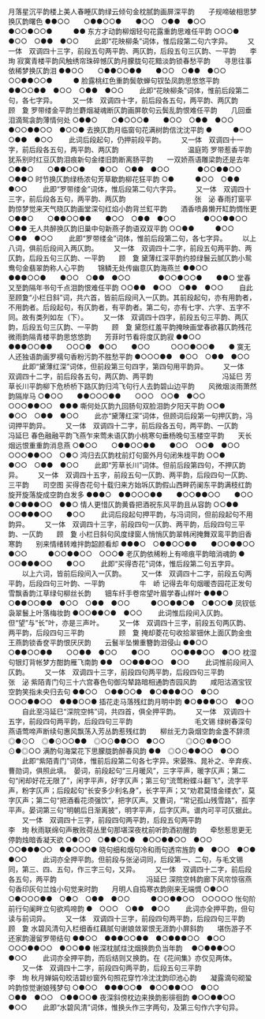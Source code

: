 <!-- { "loadSidebar": true } -->
月落星沉平韵楼上美人春睡仄韵绿云倾句金枕腻韵画屏深平韵　　子规啼破相思梦换仄韵曙色
●●○○　　○●●○○●　　●○○　○●●　●○○　　　　●○○●○○●　　　●●
东方才动韵柳烟轻句花露重韵思难任平韵
○○○●　●○○　○●●　●○○
 　　此即“花映柳条”词体，惟后段第二句六字异。 
　　又一体　双调四十三字，前段五句两平韵、两仄韵，后段五句三仄韵、一平韵　　李　珣
寂寞青楼平韵风触绣帘珠碎憾仄韵月朦胧句花黯淡韵锁春愁平韵　　寻思往事依稀梦换仄韵泪
●●○○　　○●●○○●●　　●○○　○●●　●○○　　　　○○●●○○●　　　●
脸露桃红色重韵鬓欹蝉句钗坠凤韵思悠悠平韵
●●○○●●　●○○　○●●　●○○
 　　此即“花映柳条”词体，惟前后段第二句，各七字异。 
　　又一体　双调四十字，前后段各五句，两平韵、两仄韵　　　　　　　　　　　顾　夐
罗带缕金平韵兰麝烟凝魂断仄韵画屏欹句云鬓乱韵恨难任平韵　　几回垂泪滴鸳衾韵薄情何处
○●●○　　○●○○○●　　●○○　○●●　●○○　　　　●○○●●○○　●○○●
去换仄韵月临窗句花满树韵信沈沈平韵
●　　　●○○　○●●　●○○
 　　此词后段起句，仍押前段平韵。 
　　又一体　双调四十一字，前后段各五句，两平韵、两仄韵　　　　　　　　　　温庭筠
罗带惹香平韵犹系别时红豆仄韵泪痕新句金缕旧韵断离肠平韵　　一双娇燕语雕梁韵还是去年
○●●○　　○●●○○●　　●○○　○●●　●○○　　　　●○○●●○○　○●●○
时节换仄韵绿杨浓句芳草歇韵柳花狂平韵
○●　　　●○○　○●●　●○○
 　　此即“罗带缕金”词体，惟后段第二句六字异。 
　　又一体　双调四十三字，前后段各五句，两平韵、两仄韵　　　　　　　　　　张　泌
春雨打窗平韵惊梦觉来天气晓仄韵画堂深句红焰小韵背兰釭平韵　　酒香喷鼻懒开缸韵惆怅更
○●●○　　○●●○○●●　　●○○　○●●　●○○　　　　●○○●●○○　○●●
无人共醉换仄韵旧巢中句新燕子韵语双双平韵
○○●●　　　●○○　○●●　●○○
 　　此即“罗带缕金”词体，惟前后段第二句，各七字异。
　　以上八词，俱前后段间入两仄韵。 
　　又一体　双调四十二字，前段五句两平韵、两仄韵，后段五句三仄韵、一平韵　　顾　夐
黛薄红深平韵约掠绿鬟云腻仄韵小鸳鸯句金翡翠韵称人心平韵　　锦鳞无处传幽意仄韵海燕兰
●●○○　　●●●○○●　　●○○　○●●　●○○　　　　●○○●○○●　　●●○
堂春又至韵隔年书句千点泪韵恨难任平韵
○○●●　●○○　○●●　●○○
 　　自此至顾夐“小栏日斜”词，共六首，皆前后段间入一仄韵。其前段起句，亦有用韵者，不用韵者。后段起句，有仄韵者，有平韵者。第二句，亦有七字、六字、五字不同。故有类列如左（下）。 
　　又一体　双调四十四字，前段五句三平韵、两仄韵，后段五句三仄韵、一平韵　　顾　夐
黛怨红羞平韵掩映画堂春欲暮仄韵残花微雨韵隔青楼平韵思悠悠韵　　芳菲时节看将度仄韵寂
●●○○　　●●●○○●●　　○○○●　●○○　　●○○　　　○○○●○○●　　●
寞无人还独语韵画罗襦句香粉污韵不胜愁平韵
●○○○●●　●○○　○●●　●○○
 　　此即“黛薄红深”词体，但前段第三句四字，第四句用平韵异。 
　　又一体　双调四十二字，前后段各五句，两仄韵、两平韵　　　　　　　　　　冯延巳
芳草长川平韵柳下危桥桥下路仄韵归鸿飞句行人去韵碧山边平韵　　风微烟淡雨萧然韵隔岸马
○●○○　　●●○○○●●　　○○○　○○●　●○○　　　　○○○●●○○　●●●
嘶何处仄韵九回肠句双脸泪韵夕阳天平韵
○○●　　●○○　○●●　●○○
 　　此亦“黛薄红深”词体，但顾词后段第一句押仄韵，冯词押平韵异。 
　　又一体　双调四十二字，前后段各五句，两平韵、一仄韵　　　　　　　　　　冯延巳
春色融融平韵飞燕乍来莺未语仄韵小桃寒句垂杨晚句玉楼空平韵　　天长烟远恨重重韵消息燕
○●○○　　○●●○○●●　　●○○　○○●　●○○　　　　○○○●●○○　○●○
鸿归去仄韵枕前灯句窗外月句闭朱栊平韵
○○●　　●○○　○●●　●○○
 　　此即“芳草长川”词体。但前后段第四句，不押仄韵异。 
　　又一体　双调四十五字，前段五句一仄韵、两平韵，后段四句一仄韵、三平韵　　司空图
买得杏花句十载归来方始坼仄韵假山西畔药阑东平韵满枝红韵　　旋开旋落旋成空韵白发多
●●●○　●●○○○●●　　●○○●●○○　　●○○　　　●○●●●○○　●●○
情人更惜仄韵黄昏把酒祝东风平韵且从容韵
○○●●　　○○●●●○○　　●○○
 　　此词后段起句押平韵，与冯词同，但前段起句不用韵异。 
　　又一体　双调四十三字，前段四句一仄韵、两平韵，后段四句三平韵、一仄韵　　顾　夐
小栏日斜句风度绿窗人悄悄仄韵翠帏闲掩舞双鸾平韵旧香寒韵　　别来情绪转难拌韵韶颜看却
●●●○　○●●○○●●　　●○○●●○○　　●○○　　　●○○●●○○　○○○●
老仄韵依稀粉上有啼痕平韵暗消魂韵
●　　○○●●●○○　　●○○
 　　此即“买得杏花”词体，惟后段第二句五字异。
　　以上六词，皆前后段间入一仄韵。 
　　又一体　双调四十二字，前段五句两平韵，后段四句三叶韵、一平韵　　　　　牛　峤
记得去年句烟暖杏园花正发句雪飘香韵江草绿句柳丝长韵　　钿车纤手卷帘望叶眉学春山样叶
●●●○　○●●○○●●　●○○　○●●　●○○　　　●○○●●○●　○●○○●
凤钗低袅翠鬟上叶落梅妆韵
●○○●●○●　●○○
 　　此词惟后段间入仄韵。但“望”与“长”叶，亦是三声叶。 
　　又一体　双调四十三字，前段五句两仄韵、两平韵，后段四句三平韵　　　　　顾　夐
掩却菱花句收拾翠钿休上面仄韵金虫王燕韵锁香奁平韵恨厌厌韵　　云鬟半坠懒重簪韵泪侵山
●●○○　○●●○○●●　　○○●●　●○○　　●○○　　　○○●●●○○　●○○
枕湿句银灯背帐梦方酣韵雁飞南韵
●●　○○●●●○○　●○○
 　　此词惟前段间入仄韵。 
　　又一体　双调四十三字，前段四句两平韵，后段四句三平韵　　　　　　　　　张　泌
紫陌青门句三十六宫春色句御沟辇路暗相通韵杏园风韵　　咸阳沽酒宝钗空韵笑指未央归去句
●●○○　○●●○○●　●○●●●○○　●○○　　　○○○●●○○　●●●○○●
插花走马落残红韵月明中韵
●○●●●○○　●○○
 　　自此至冯延巳“深院空帏”词，共四首，俱全押平韵。 
　　又一体　双调四十五字，前段四句两平韵，后段四句三平韵　　　　　　　　　毛文锡
绿树春深句燕语莺啼声断续句惠风飘荡入芳丛韵惹残红韵　　柳丝无力袅烟空韵金盏不辞须
◎●⊙○　◎●⊙○○●●　◎○⊙●●○○　●○○　　　◎○⊙●●○○　⊙●◎○○
满酌句海棠花下思朦胧韵醉春风韵
●●　◎○⊙●●○○　●○○
 　　此即“紫陌青门”词体，惟前后段第二句各七字异。宋晏殊、晁补之、辛弃疾、曹勋词，俱照此填。　晏词，前段起句“三月暖风”，三字平声，暖字仄声；第二句“闲却好花无限了”，闲字平声，好字仄声；第三句“流莺粉蝶斗翻飞”，流字平声，粉字仄声；后段起句“长安多少利名身”，长字平声；又“劝君莫惜金缕衣”，莫字仄声；第二句“把酒看花须强饮”，把字仄声。又曹词，“常记孤山残雪路”，孤字平声。晏词第三句“明朝后日渐离披”，明字平声，后字仄声。谱内可平可仄据此。 
　　又一体　双调四十三字，前段四句两平韵，后段五句两平韵　　　　　　　　　李　珣
秋雨联绵句声散败荷丛里句那堪深夜枕前听韵酒初醒韵　　牵愁惹思更无停韵烛暗香凝天欲
○●○○　○●●○○●　●○○●●○○　●○○　　　○○●●●○○　●●○○○●
晓句细和烟句冷和雨句透帘旌韵
●　●○○　●○●　●○○
 　　此词亦全押平韵。但前段与张泌词同，后段第一、二句，与毛文锡同，第三、四、五句，作三字三句，又异。 
　　又一体　双调四十二字，前后段各五句，两平韵　　　　　　　　　　　　　冯延巳
深院空帏韵廊下风帘惊宿燕句香印灰句兰烛小句觉来时韵　　月明人自捣寒衣韵刚来无端惆
○●○○　○●○○○●●　○●○　○●●　●○○　　　●○○●●○○　○○○○○
怅句阶前行句阑畔立句欲鸡啼韵
●　○○○　○●●　●○○
 　　此词亦全押平韵，但句读与前词异。 
　　又一体　双调四十三字，前段四句两平韵，后段四句三平韵　　　　　　　　　顾　夐
水碧风清句入栏细香红藕腻句谢娘敛翠恨无涯韵小屏斜韵　　堪伤游子不还家韵漫留罗带结句
●●○○　●●●○○●●　●○●●●○○　●○○　　　○○○●●○○　●○○●●
帐深枕腻炷沈烟换韵负当年韵
　●○●●●○○　　●○○
 　　此词亦全押平韵，而后结则又换韵。在《花间集》亦仅见两体。 
　　又一体　双调四十二字，前段四句两平韵，后段五句三平韵　　　　　　　　　李　珣
秋月婵娟句皎洁碧纱窗外句照花穿竹冷沈沈韵印池心韵　　凝露滴句砌蛩吟韵惊觉谢娘残梦句
○●○○　●●●○○●　●○○●●○○　●○○　　　○●●　●○○　○●●○○●
夜深斜傍枕边来换韵影徘徊韵
●○○●●○○　　●○○
 　　此即“水碧风清”词体，惟换头作三字两句，及第三句作六字句异。
